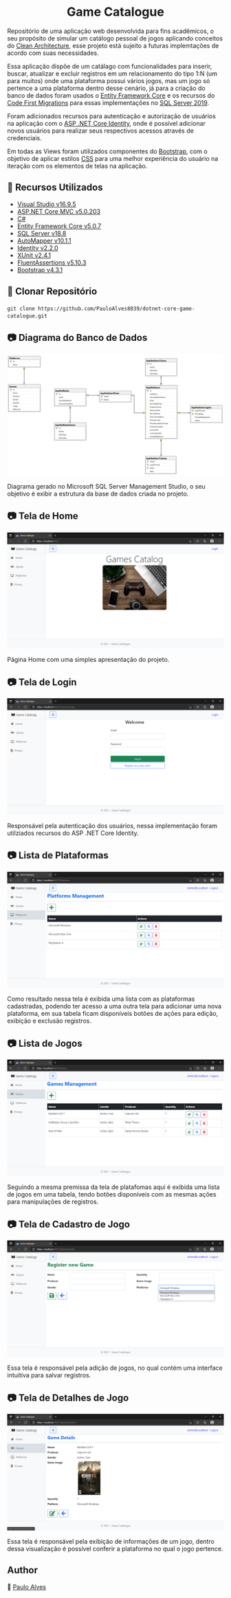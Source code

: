 <h1 align="center">Game Catalogue</h1>

Repositório de uma aplicação web desenvolvida para fins acadêmicos, o seu propósito de simular um catálogo pessoal de jogos aplicando conceitos do [Clean Architecture](https://blog.cleancoder.com/uncle-bob/2012/08/13/the-clean-architecture.html), esse projeto está sujeito a futuras implemtações de acordo com suas necessidades.

Essa aplicação dispõe de um catálago com funcionalidades para inserir, buscar, atualizar e excluir registros em um relacionamento do tipo 1:N (um para muitos)
onde uma plataforma possui vários jogos, mas um jogo só pertence a uma plataforma dentro desse cenário, já para a criação do banco de dados foram usados o [Entity Framework Core](https://docs.microsoft.com/pt-br/ef/core/) e os recursos
do [Code First Migrations](https://docs.microsoft.com/pt-br/ef/ef6/modeling/code-first/migrations/) para essas implementações no
[SQL Server 2019](https://www.microsoft.com/pt-br/sql-server/sql-server-downloads).

Foram adicionados recursos para autenticação e autorização de usuários na aplicação com o [ASP .NET Core Identity](https://docs.microsoft.com/pt-br/aspnet/core/security/authentication/identity?view=aspnetcore-5.0&tabs=visual-studio), onde é possível adicionar novos usuários para realizar seus respectivos acessos através de credenciais.

Em todas as Views foram utilizados componentes do [Bootstrap](https://getbootstrap.com/), com o objetivo de aplicar estilos [CSS](https://getbootstrap.com/) para uma melhor experiência do usuário na iteração com os elementos de telas na aplicação.

## :wrench: Recursos Utilizados

- [Visual Studio v16.9.5](https://visualstudio.microsoft.com/pt-br/)
- [ASP.NET Core MVC v5.0.203](https://dotnet.microsoft.com/download/dotnet/5.0)
- [C#](https://docs.microsoft.com/pt-br/dotnet/csharp/getting-started/)
- [Entity Framework Core v5.0.7](https://docs.microsoft.com/pt-br/ef/core/)
- [SQL Server v18.8](https://www.microsoft.com/pt-br/sql-server/sql-server-downloads)
- [AutoMapper v10.1.1](https://automapper.org/)
- [Identity v2.2.0](https://docs.microsoft.com/pt-br/aspnet/core/security/authentication/identity?view=aspnetcore-5.0&tabs=visual-studio)
- [XUnit v2.4.1](https://xunit.net/)
- [FluentAssertions v5.10.3](https://fluentassertions.com/)
- [Bootstrap v4.3.1](https://getbootstrap.com/)

## :floppy_disk: Clonar Repositório

`git clone https://github.com/PauloAlves8039/dotnet-core-game-catalogue.git`

## :camera: Diagrama do Banco de Dados

<p align="center"> <img src="https://github.com/PauloAlves8039/dotnet-core-game-catalogue/blob/master/src/GameCatalogue.WebUI/wwwroot/images/diagrama-game-catalogy.png" 
   title="Diagrama do Banco de Dados" /></p>
Diagrama gerado no Microsoft SQL Server Management Studio, o seu objetivo é exibir a estrutura da base de dados criada no projeto.

## :camera: Tela de Home

<p align="center"> <img src="https://github.com/PauloAlves8039/dotnet-core-game-catalogue/blob/master/src/GameCatalogue.WebUI/wwwroot/images/home.png" /></p>
Página Home com uma simples apresentação do projeto.

## :camera: Tela de Login

<p align="center"> <img src="https://github.com/PauloAlves8039/dotnet-core-game-catalogue/blob/master/src/GameCatalogue.WebUI/wwwroot/images/login.png" /></p>
Responsável pela autenticação dos usuários, nessa implementação foram utilziados recursos do ASP .NET Core Identity.

## :camera: Lista de Plataformas

<p align="center"> <img src="https://github.com/PauloAlves8039/dotnet-core-game-catalogue/blob/master/src/GameCatalogue.WebUI/wwwroot/images/platforms.png" /></p>
Como resultado nessa tela é exibida uma lista com as plataformas cadastradas, podendo ter acesso a uma outra tela para adicionar uma nova plataforma, 
em sua tabela ficam disponíveis botões de ações para edição, exibição e exclusão registros.

## :camera: Lista de Jogos

<p align="center"> <img src="https://github.com/PauloAlves8039/dotnet-core-game-catalogue/blob/master/src/GameCatalogue.WebUI/wwwroot/images/games.png" /></p>
Seguindo a mesma premissa da tela de platafomas aqui é exibida uma lista de jogos em uma tabela, tendo botões disponíveis com as mesmas ações para manipulações de registros.

## :camera: Tela de Cadastro de Jogo

<p align="center"> <img src="https://github.com/PauloAlves8039/dotnet-core-game-catalogue/blob/master/src/GameCatalogue.WebUI/wwwroot/images/games-create.png" /></p>
Essa tela é responsável pela adição de jogos, no qual contém uma interface intuitiva para salvar registros.

## :camera: Tela de Detalhes de Jogo

<p align="center"> <img src="https://github.com/PauloAlves8039/dotnet-core-game-catalogue/blob/master/src/GameCatalogue.WebUI/wwwroot/images/games-details.png" /></p>
Essa tela é responsável pela exibição de informações de um jogo, dentro dessa visualização é possível conferir a plataforma no qual o jogo pertence.


## Author

:boy: [Paulo Alves](https://github.com/PauloAlves8039)
